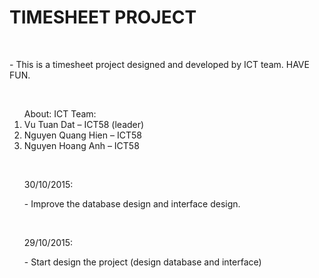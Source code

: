 <h1 style="display:block;text-align:center!center;;">TIMESHEET PROJECT</h1>
<br>
<p>- This is a timesheet project designed and developed by ICT team. HAVE FUN. </p><br>
<p><ol>About: ICT Team:
<li> Vu Tuan Dat – ICT58 (leader)</li>
<li> Nguyen Quang Hien – ICT58 </li>
<li> Nguyen Hoang Anh – ICT58 </li></p>
<br>
<p>30/10/2015: <br>
<p>- Improve the database design and interface design.</p> <br>

29/10/2015: <br>
<p>- Start design the project (design database and interface)</p> <br></p>

